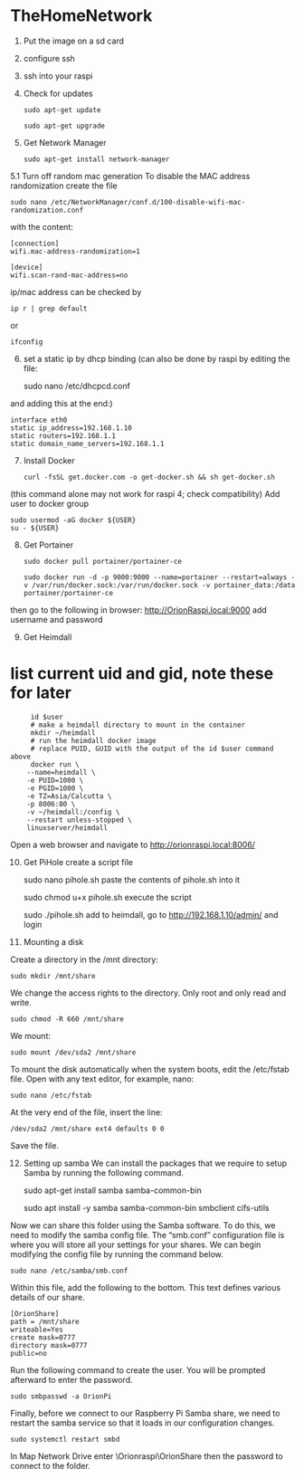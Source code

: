 # TheHomeNetwork

1. Put the image on a sd card
2. configure ssh
3. ssh into your raspi
4. Check for updates

       sudo apt-get update

       sudo apt-get upgrade

5. Get Network Manager

       sudo apt-get install network-manager

5.1 Turn off random mac generation
  To disable the MAC address randomization create the file

    sudo nano /etc/NetworkManager/conf.d/100-disable-wifi-mac-randomization.conf
  with the content:

    [connection]
    wifi.mac-address-randomization=1

    [device]
    wifi.scan-rand-mac-address=no

ip/mac address can be checked by

    ip r | grep default
or

    ifconfig

6. set a static ip by dhcp binding
(can also be done by raspi by editing the file:

    sudo nano /etc/dhcpcd.conf

and adding this at the end:)

    interface eth0
    static ip_address=192.168.1.10
    static routers=192.168.1.1
    static domain_name_servers=192.168.1.1 

7. Install Docker

       curl -fsSL get.docker.com -o get-docker.sh && sh get-docker.sh

(this command alone may not work for raspi 4; check compatibility)
Add user to docker group

    sudo usermod -aG docker ${USER}
    su - ${USER}

8. Get Portainer

       sudo docker pull portainer/portainer-ce
       
       sudo docker run -d -p 9000:9000 --name=portainer --restart=always -v /var/run/docker.sock:/var/run/docker.sock -v portainer_data:/data portainer/portainer-ce

then go to the following in browser:
http://OrionRaspi.local:9000
add username and password

9. Get Heimdall
 # list current uid and gid, note these for later
         id $user
         # make a heimdall directory to mount in the container
         mkdir ~/heimdall
         # run the heimdall docker image
         # replace PUID, GUID with the output of the id $user command above
         docker run \
        --name=heimdall \
        -e PUID=1000 \
        -e PGID=1000 \
        -e TZ=Asia/Calcutta \
        -p 8006:80 \
        -v ~/heimdall:/config \
        --restart unless-stopped \
        linuxserver/heimdall
   Open a web browser and navigate to http://orionraspi.local:8006/

10. Get PiHole
create a script file

    sudo nano pihole.sh
paste the contents of pihole.sh into it

    sudo chmod u+x pihole.sh
execute the script

    sudo ./pihole.sh
 add to heimdall, go to http://192.168.1.10/admin/ and login
 
11. Mounting a disk

Create a directory in the /mnt directory:

    sudo mkdir /mnt/share

We change the access rights to the directory. Only root and only read and write.

    sudo chmod -R 660 /mnt/share

We mount:

    sudo mount /dev/sda2 /mnt/share

To mount the disk automatically when the system boots, edit the /etc/fstab file. Open with any text editor, for example, nano:

    sudo nano /etc/fstab

At the very end of the file, insert the line:

    /dev/sda2 /mnt/share ext4 defaults 0 0

Save the file.

12. Setting up samba
We can install the packages that we require to setup Samba by running the following command.

    sudo apt-get install samba samba-common-bin
      
    sudo apt install -y samba samba-common-bin smbclient cifs-utils
      
Now we can share this folder using the Samba software. To do this, we need to modify the samba config file.
The “smb.conf” configuration file is where you will store all your settings for your shares.
We can begin modifying the config file by running the command below.

    sudo nano /etc/samba/smb.conf
            
Within this file, add the following to the bottom. This text defines various details of our share.

    [OrionShare]
    path = /mnt/share
    writeable=Yes
    create mask=0777
    directory mask=0777
    public=no
        
Run the following command to create the user. You will be prompted afterward to enter the password.

    sudo smbpasswd -a OrionPi
  
 Finally, before we connect to our Raspberry Pi Samba share, we need to restart the samba service so that it loads in our configuration changes.

    sudo systemctl restart smbd
    
  In Map Network Drive enter \\Orionraspi\OrionShare then the password to connect to the folder.
